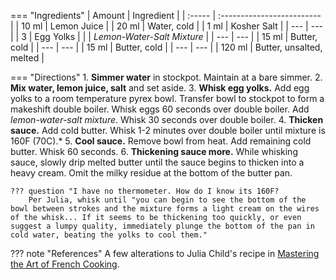 === "Ingredients"
    | Amount | Ingredient                 |
    | :----- | :------------------------- |
    | 10 ml  | Lemon Juice                |
    | 20 ml  | Water, cold                |
    | 1 ml   | Kosher Salt                |
    | ---    | ---                        |
    | 3      | Egg Yolks                  |
    |        | *Lemon-Water-Salt Mixture* |
    | ---    | ---                        |
    | 15 ml  | Butter, cold               |
    | ---    | ---                        |
    | 15 ml  | Butter, cold               |
    | ---    | ---                        |
    | 120 ml | Butter, unsalted, melted   |

=== "Directions"
    1. **Simmer water** in stockpot. Maintain at a bare simmer.
    2. **Mix water, lemon juice, salt** and set aside.
    3. **Whisk egg yolks.** Add egg yolks to a room temperature pyrex bowl. Transfer bowl to stockpot to form a makeshift double boiler. Whisk eggs 60 seconds over double boiler. Add *lemon-water-salt mixture*. Whisk 30 seconds over double boiler.
    4. **Thicken sauce.** Add cold butter. Whisk 1-2 minutes over double boiler until mixture is 160F (70C).*
    5. **Cool sauce.** Remove bowl from heat. Add remaining cold butter. Whisk 60 seconds.
    6. **Thickening sauce more.** While whisking sauce, slowly drip melted butter until the sauce begins to thicken into a heavy cream. Omit the milky residue at the bottom of the butter pan.

    ??? question "I have no thermometer. How do I know its 160F?
        Per Julia, whisk until "you can begin to see the bottom of the bowl between strokes and the mixture forms a light cream on the wires of the whisk... If it seems to be thickening too quickly, or even suggest a lumpy quality, immediately plunge the bottom of the pan in cold water, beating the yolks to cool them."


??? note "References"
    A few alterations to Julia Child's recipe in [Mastering the Art of French Cooking](https://www.amazon.com/Mastering-Art-French-Cooking-Vol/dp/0375413405).
